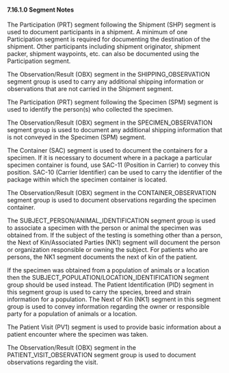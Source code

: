 #### 7.16.1.0 Segment Notes

The Participation (PRT) segment following the Shipment (SHP) segment is used to document participants in a shipment. A minimum of one Participation segment is required for documenting the destination of the shipment. Other participants including shipment originator, shipment packer, shipment waypoints, etc. can also be documented using the Participation segment.

The Observation/Result (OBX) segment in the SHIPPING_OBSERVATION segment group is used to carry any additional shipping information or observations that are not carried in the Shipment segment.

The Participation (PRT) segment following the Specimen (SPM) segment is used to identify the person(s) who collected the specimen.

The Observation/Result (OBX) segment in the SPECIMEN_OBSERVATION segment group is used to document any additional shipping information that is not conveyed in the Specimen (SPM) segment.

The Container (SAC) segment is used to document the containers for a specimen. If it is necessary to document where in a package a particular specimen container is found, use SAC-11 (Position in Carrier) to convey this position. SAC-10 (Carrier Identifier) can be used to carry the identifier of the package within which the specimen container is located.

The Observation/Result (OBX) segment in the CONTAINER_OBSERVATION segment group is used to document observations regarding the specimen container.

The SUBJECT_PERSON/ANIMAL_IDENTIFICATION segment group is used to associate a specimen with the person or animal the specimen was obtained from. If the subject of the testing is something other than a person, the Next of Kin/Associated Parties (NK1) segment will document the person or organization responsible or owning the subject. For patients who are persons, the NK1 segment documents the next of kin of the patient.

If the specimen was obtained from a population of animals or a location then the SUBJECT_POPULATION/LOCATION_IDENTIFICATION segment group should be used instead. The Patient Identification (PID) segment in this segment group is used to carry the species, breed and strain information for a population. The Next of Kin (NK1) segment in this segment group is used to convey information regarding the owner or responsible party for a population of animals or a location.

The Patient Visit (PV1) segment is used to provide basic information about a patient encounter where the specimen was taken.

The Observation/Result (OBX) segment in the PATIENT_VISIT_OBSERVATION segment group is used to document observations regarding the visit.
